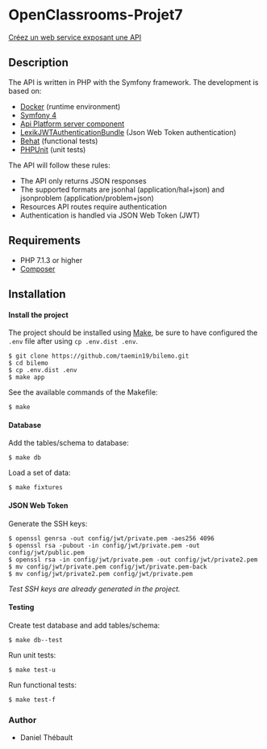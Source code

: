 # OpenClassrooms-Projet7

[Créez un web service exposant une API](https://openclassrooms.com/projects/creez-un-web-service-exposant-une-api)

## Description

The API is written in PHP with the Symfony framework.
The development is based on:
- [Docker](https://www.docker.com/) (runtime environment)
- [Symfony 4](https://symfony.com/doc/current/index.html)
- [Api Platform server component](https://api-platform.com/docs/distribution#using-symfony-flex-and-composer-advanced-users)
- [LexikJWTAuthenticationBundle](https://github.com/lexik/LexikJWTAuthenticationBundle) (Json Web Token authentication)
- [Behat](http://behat.org/en/latest/) (functional tests)
- [PHPUnit](https://phpunit.de/index.html) (unit tests)

The API will follow these rules:
- The API only returns JSON responses
- The supported formats are jsonhal (application/hal+json) and jsonproblem (application/problem+json)
- Resources API routes require authentication
- Authentication is handled via JSON Web Token (JWT)

## Requirements
- PHP 7.1.3 or higher
- [Composer](https://getcomposer.org/)

## Installation
#### Install the project
The project should be installed using [Make](https://www.gnu.org/software/make/), be sure to have configured the `.env` file after using `cp .env.dist .env`.
    
    $ git clone https://github.com/taemin19/bilemo.git
    $ cd bilemo
    $ cp .env.dist .env
    $ make app

See the available commands of the Makefile:

    $ make

#### Database
Add the tables/schema to database:

    $ make db

Load a set of data:

    $ make fixtures

#### JSON Web Token
Generate the SSH keys:

    $ openssl genrsa -out config/jwt/private.pem -aes256 4096
    $ openssl rsa -pubout -in config/jwt/private.pem -out config/jwt/public.pem
    $ openssl rsa -in config/jwt/private.pem -out config/jwt/private2.pem
    $ mv config/jwt/private.pem config/jwt/private.pem-back
    $ mv config/jwt/private2.pem config/jwt/private.pem
    
*Test SSH keys are already generated in the project.*    

#### Testing
Create test database and add tables/schema:

    $ make db--test

Run unit tests:

    $ make test-u

Run functional tests:

    $ make test-f

### Author
- Daniel Thébault
